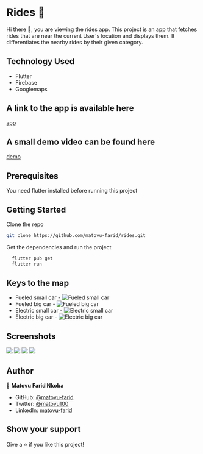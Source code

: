 # Rides 🚗

Hi there 👋, you are viewing the rides app. This project is an app that fetches rides that are near the current User's location and displays them. It differentiates the nearby rides by their given category.

## Technology Used

- Flutter
- Firebase
- Googlemaps

## A link to the app is available here

[app](https://play.google.com/apps/internaltest/4701342705413005100)

## A small demo video can be found here

[demo](https://youtube.com/shorts/Vf8QtloBxA0?feature=share)

## Prerequisites

You need flutter installed before running this project

## Getting Started

Clone the repo

```bash
git clone https://github.com/matovu-farid/rides.git
```

Get the dependencies and run the project

```bash
  flutter pub get
  flutter run
```

## Keys to the map

- Fueled small car - ![Fueled small car](assets/car.png)
- Fueled big car - ![Fueled big car](assets/truck.png)
- Electric small car - ![Electric small car](assets/electriccar.png)
- Electric big car - ![Electric big car](assets/electrictruck.png)

## Screenshots

![](screenshots/homepage.png)
![](screenshots/maps.png)
![](screenshots/details.png)
![](screenshots/near.png)

## Author

👤 **Matovu Farid Nkoba**

- GitHub: [@matovu-farid](https://github.com/matovu-farid)
- Twitter: [@matovu100](https://twitter.com/matovu100)
- LinkedIn: [matovu-farid](https://www.linkedin.com/in/matovu-farid-48b80257)

## Show your support

Give a ⭐️ if you like this project!
